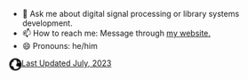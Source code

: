 - 💬 Ask me about digital signal processing or library systems development.
- 📫 How to reach me: Message through [my website.][website]
- 😄 Pronouns: he/him

[<img align="left" alt="stewartengart.com" width="22px" src="https://raw.githubusercontent.com/iconic/open-iconic/master/svg/globe.svg" />][website]

[Last Updated July, 2023](https://en.wikipedia.org/wiki/Portal:Current_events/July_2023)

[website]: http://stewartengart.com
